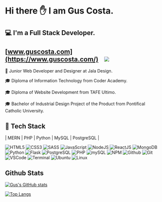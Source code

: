 
# **Hi there ✋ I am Gus Costa.**

## **💻 I'm a Full Stack Developer.**

## [www.guscosta.com](https://www.guscosta.com/)&nbsp;  &nbsp;  [<img src="https://img.shields.io/badge/LinkedIn-0077B5?style=for-the-badge&logo=linkedin&logoColor=white"/>](https://www.linkedin.com/in/gus-dacosta/)

💼 Junior Web Developer and Designer at Jala Design.

🎓 Diploma of Information Technology from Coder Academy.

🎓 Diploma of Website Development from TAFE Ultimo.

🎓 Bachelor of Industrial Design Project of the Product from Pontifical Catholic University.

## **🚀 Tech Stack**

| MERN | PHP | Python | MySQL | PostgreSQL |

![HTML5](https://img.icons8.com/color/48/html-5.png)
![CSS3](https://img.icons8.com/color/48/css3.png) 
![SASS](https://img.icons8.com/color/48/sass.png) 
![JavaScript](https://img.icons8.com/color/48/javascript.png)
![NodeJS](https://img.icons8.com/color/48/nodejs.png)
![ReactJS](https://img.icons8.com/color/48/react-native.png)
![MongoDB](https://img.icons8.com/color/48/000000/mongodb.png)
![Python](https://img.icons8.com/color/48/000000/python--v1.png)
![Flask](https://img.icons8.com/nolan/48/flask.png)
![PostgreSQL](https://img.icons8.com/color/48/000000/postgreesql.png)
![PHP](https://img.icons8.com/officel/48/000000/php-logo.png)
![mySQL](https://img.icons8.com/color/48/000000/mysql-logo.png)
![NPM](https://img.icons8.com/color/48/npm.png)
![Github](https://img.icons8.com/material-outlined/48/github.png) 
![Git](https://img.icons8.com/color/48/git.png) 
![VSCode](https://img.icons8.com/color/48/visual-studio-code-2019.png) 
![Terminal](https://img.icons8.com/color/48/console.png)
![Ubuntu](https://img.icons8.com/color/48/ubuntu--v1.png)
![Linux](https://img.icons8.com/color/48/wordpress--v1.png)

## Github Stats
[![Gus's GitHub stats](https://github-readme-stats.vercel.app/api?username=punisher_dev)](https://github.com/punisher_dev/github-readme-stats)

[![Top Langs](https://github-readme-stats.vercel.app/api/top-langs/?username=punisher_dev)](https://github.com/punisher_dev/github-readme-stats)

<!--

📘 Self driven.

🎨 Strong Design Skills.

🌞 Based in Sydney Australia.

💾 https://www.guscosta.com/

